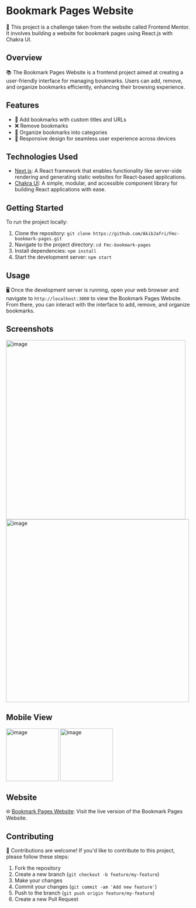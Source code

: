 # Bookmark Pages Website

🚀 This project is a challenge taken from the website called Frontend Mentor. It involves building a website for bookmark pages using React.js with Chakra UI.

## Overview

📚 The Bookmark Pages Website is a frontend project aimed at creating a user-friendly interface for managing bookmarks. Users can add, remove, and organize bookmarks efficiently, enhancing their browsing experience.

## Features

- 📝 Add bookmarks with custom titles and URLs
- ❌ Remove bookmarks
- 📂 Organize bookmarks into categories
- 📱 Responsive design for seamless user experience across devices

## Technologies Used

- [Next.js](https://nextjs.org/): A React framework that enables functionality like server-side rendering and generating static websites for React-based applications.
- [Chakra UI](https://chakra-ui.com/): A simple, modular, and accessible component library for building React applications with ease.

## Getting Started

To run the project locally:

1. Clone the repository: `git clone https://github.com/AkibJafri/Fmc-bookmark-pages.git`
2. Navigate to the project directory: `cd Fmc-bookmark-pages`
3. Install dependencies: `npm install`
4. Start the development server: `npm start`

## Usage

🖥️ Once the development server is running, open your web browser and navigate to `http://localhost:3000` to view the Bookmark Pages Website. From there, you can interact with the interface to add, remove, and organize bookmarks.

## Screenshots


<img width="490" alt="image" src="https://github.com/AkibJafri/Fmc-Bookmark-landing-page/assets/111608954/7edb87a8-cd23-45d4-bf7f-58241821943e">
<img width="500" alt="image" src="https://github.com/AkibJafri/Fmc-Bookmark-landing-page/assets/111608954/95e06d64-2c0c-4b36-a49a-b42748688302">

## Mobile View
<img width="144" alt="image" src="https://github.com/AkibJafri/Fmc-Bookmark-landing-page/assets/111608954/84c055d0-fd91-4d14-be7a-5d8a5ca33758">
<img width="144" alt="image" src="https://github.com/AkibJafri/Fmc-Bookmark-landing-page/assets/111608954/64d4930c-1971-494d-a1ac-cbd2af0fd87a">





## Website

🌐 [Bookmark Pages Website](https://fmc-bookmark-landing-page-czet.vercel.app/): Visit the live version of the Bookmark Pages Website.

## Contributing

🤝 Contributions are welcome! If you'd like to contribute to this project, please follow these steps:
1. Fork the repository
2. Create a new branch (`git checkout -b feature/my-feature`)
3. Make your changes
4. Commit your changes (`git commit -am 'Add new feature'`)
5. Push to the branch (`git push origin feature/my-feature`)
6. Create a new Pull Request
